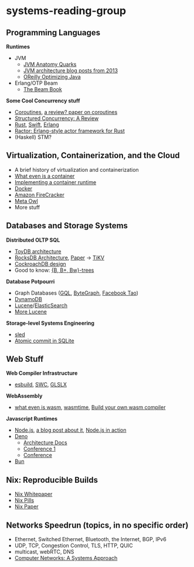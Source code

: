 # systems-reading-group

## Programming Languages
**Runtimes**
- JVM
    - [JVM Anatomy Quarks](https://shipilev.net/jvm/anatomy-quarks/)
    - [JVM architecture blog posts from 2013](https://blog.jamesdbloom.com/JVMInternals.html)
    - [OReilly Optimizing Java](https://www.oreilly.com/library/view/optimizing-java/9781492039259/)
- Erlang/OTP Beam
    - [The Beam Book](https://blog.stenmans.org/theBeamBook/)

**Some Cool Concurrency stuff**
- [Coroutines](https://pl.cs.jhu.edu/fpse/lecture/coroutines.html), [a review? paper on coroutines](http://aleksandar-prokopec.com/resources/docs/coroutines-ecoop.pdf)
- [Structured Concurrency: A Review](https://dl.acm.org/doi/pdf/10.1145/3547276.3548519)
- [Rust](https://web.mit.edu/rust-lang_v1.25/arch/amd64_ubuntu1404/share/doc/rust/html/book/second-edition/index.html), [Swift](https://github.com/apple/swift-evolution/blob/main/proposals/0304-structured-concurrency.md), [Erlang](https://learnyousomeerlang.com/the-hitchhikers-guide-to-concurrency)
- [Ractor: Erlang-style actor framework for Rust](https://github.com/slawlor/ractor)
- (Haskell) STM?


## Virtualization, Containerization, and the Cloud
- A brief history of virtualization and containerization
- [What even is a container](https://jvns.ca/blog/2016/10/10/what-even-is-a-container/)
- [Implementing a container runtime](https://iximiuz.com/en/posts/conman-the-container-manager-inception/)
- [Docker](https://docs.docker.com/get-started/)
- [Amazon FireCracker](https://www.usenix.org/conference/nsdi20/presentation/agache)
- [Meta Owl](https://www.usenix.org/conference/osdi22/presentation/flinn)
- More stuff


## Databases and Storage Systems
**Distributed OLTP SQL**
- [ToyDB architecture](https://github.com/erikgrinaker/toydb/blob/master/docs/architecture.md)
- [RocksDB Architecture](https://github.com/facebook/rocksdb/wiki/RocksDB-Overview), [Paper](https://dl.acm.org/doi/pdf/10.1145/3483840) -> [TiKV](https://tikv.github.io/deep-dive-tikv/overview/introduction.html) 
- [CockroachDB design](https://github.com/cockroachdb/cockroach/blob/master/docs/design.md)
- Good to know: [{B, B+, Bw}-trees](https://www.microsoft.com/en-us/research/wp-content/uploads/2016/02/bw-tree-icde2013-final.pdf)


**Database Potpourri** 
- Graph Databases ([GQL](https://arxiv.org/pdf/2112.06217.pdf), [ByteGraph](https://github.com/Aaronchangji/ByteGraph-Paper-Query-Set/blob/main/ByteGraph%20Paper.pdf), [Facebook Tao](https://www.usenix.org/system/files/conference/atc13/atc13-bronson.pdf))
- [DynamoDB](https://www.usenix.org/conference/atc22/presentation/elhemali)
- [Lucene](https://alibaba-cloud.medium.com/analysis-of-lucene-basic-concepts-5ff5d8b90a53)/[ElasticSearch](https://www.elastic.co/blog/found-elasticsearch-from-the-bottom-up)
- [More Lucene](https://stackoverflow.com/questions/2602253/how-does-lucene-index-documents)

**Storage-level Systems Engineering**
- [sled](https://sled.rs/)
- [Atomic commit in SQLite](https://sqlite.org/atomiccommit.html)


## Web Stuff
**Web Compiler Infrastructure** 
- [esbuild](https://esbuild.github.io/), [SWC](https://swc.rs/), [GLSLX](https://evanw.github.io/glslx/)

**WebAssembly**
- [what even is wasm](https://developer.mozilla.org/en-US/docs/WebAssembly/Concepts), [wasmtime](https://github.com/bytecodealliance/wasmtime), [Build your own wasm compiler](https://blog.scottlogic.com/2019/05/17/webassembly-compiler.html)

**Javascript Runtimes**
- [Node.js](https://nodejs.org/en/docs/guides/), [a blog post about it](https://patrickpassarella.com/blog/finally-understanding-node-internals), [Node.js in action](https://www.manning.com/books/node-js-in-action-second-edition)
- [Deno](https://deno.land/)
    - [Architecture Docs](https://deno.land/manual@v1.30.3/references/contributing/architecture)
    - [Conference 1](https://www.youtube.com/watch?v=AOvg_GbnsbA&t=2113s)
    - [Conference](https://www.youtube.com/watch?v=1b7FoBwxc7E)
- [Bun](https://github.com/oven-sh/bun#developing-bun)


## Nix: Reproducible Builds
- [Nix Whitepaper](https://edolstra.github.io/pubs/nspfssd-lisa2004-final.pdf)
- [Nix Pills](https://nixos.org/guides/nix-pills/)
- [Nix Paper](https://edolstra.github.io/pubs/nixos-jfp-final.pdf)


## Networks Speedrun (topics, in no specific order)
- Ethernet, Switched Ethernet, Bluetooth, the Internet, BGP, IPv6
- UDP, TCP, Congestion Control, TLS, HTTP, QUIC
- multicast, webRTC, DNS
- [Computer Networks: A Systems Approach](https://book.systemsapproach.org/)
